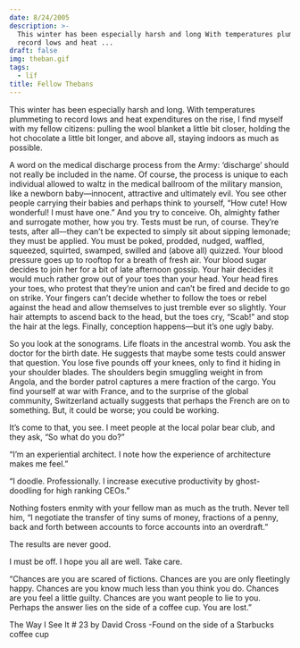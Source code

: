 ```yaml
---
date: 8/24/2005
description: >-
  This winter has been especially harsh and long With temperatures plummeting to
  record lows and heat ...
draft: false
img: theban.gif
tags:
  - lïf
title: Fellow Thebans
---
```


This winter has been especially harsh and long. With temperatures plummeting to record lows and heat expenditures on the rise, I find myself with my fellow citizens: pulling the wool blanket a little bit closer, holding the hot chocolate a little bit longer, and above all, staying indoors as much as possible.

A word on the medical discharge process from the Army: ‘discharge’ should not really be included in the name. Of course, the process is unique to each individual allowed to waltz in the medical ballroom of the military mansion, like a newborn baby—innocent, attractive and ultimately evil. You see other people carrying their babies and perhaps think to yourself, “How cute! How wonderful! I must have one.” And you try to conceive. Oh, almighty father and surrogate mother, how you try. Tests must be run, of course. They’re tests, after all—they can’t be expected to simply sit about sipping lemonade; they must be applied. You must be poked, prodded, nudged, waffled, squeezed, squirted, swamped, swilled and (above all) quizzed. Your blood pressure goes up to rooftop for a breath of fresh air. Your blood sugar decides to join her for a bit of late afternoon gossip. Your hair decides it would much rather grow out of your toes than your head. Your head fires your toes, who protest that they’re union and can’t be fired and decide to go on strike. Your fingers can’t decide whether to follow the toes or rebel against the head and allow themselves to just tremble ever so slightly. Your hair attempts to ascend back to the head, but the toes cry, “Scab!” and stop the hair at the legs. Finally, conception happens—but it’s one ugly baby.

So you look at the sonograms. Life floats in the ancestral womb. You ask the doctor for the birth date. He suggests that maybe some tests could answer that question. You lose five pounds off your knees, only to find it hiding in your shoulder blades. The shoulders begin smuggling weight in from Angola, and the border patrol captures a mere fraction of the cargo. You find yourself at war with France, and to the surprise of the global community, Switzerland actually suggests that perhaps the French are on to something. But, it could be worse; you could be working.

It’s come to that, you see. I meet people at the local polar bear club, and they ask, “So what do you do?”

“I’m an experiential architect. I note how the experience of architecture makes me feel.”

“I doodle. Professionally. I increase executive productivity by ghost-doodling for high ranking CEOs.”

Nothing fosters enmity with your fellow man as much as the truth. Never tell him, “I negotiate the transfer of tiny sums of money, fractions of a penny, back and forth between accounts to force accounts into an overdraft.”

The results are never good.

I must be off. I hope you all are well. Take care.

“Chances are you are scared of fictions. Chances are you are only fleetingly happy. Chances are you know much less than you think you do. Chances are you feel a little guilty. Chances are you want people to lie to you. Perhaps the answer lies on the side of a coffee cup. You are lost.”

The Way I See It # 23 by David Cross
\-Found on the side of a Starbucks coffee cup
